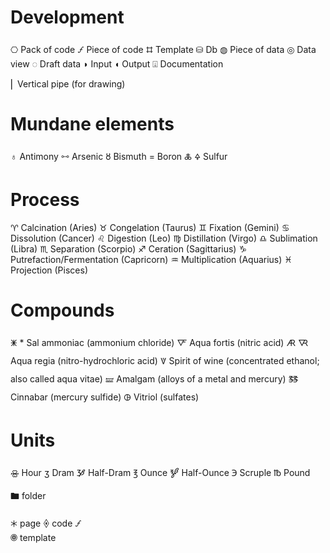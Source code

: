 # Development

⎔	Pack of code
🝡	Piece of code
⌗	Template
⛁	Db
◍	Piece of data
◎	Data view
◌	Draft data
◗	Input
◖	Output
⍗	Documentation

⎢	Vertical pipe (for drawing)


# Mundane elements

♁	Antimony
🜺	Arsenic
🜘	Bismuth
=	Boron
🜏 🜍	Sulfur

# Process

♈︎	Calcination (Aries) 
♉︎	Congelation (Taurus)
♊︎	Fixation (Gemini)
♋︎	Dissolution (Cancer)
♌︎	Digestion (Leo)
♍︎	Distillation (Virgo)
♎︎	Sublimation (Libra)
♏︎	Separation (Scorpio)
♐︎	Ceration (Sagittarius)
♑︎	Putrefaction/Fermentation (Capricorn)
♒︎	Multiplication (Aquarius)
♓︎	Projection (Pisces)

# Compounds

🜹 *	Sal ammoniac (ammonium chloride)
🜅 	Aqua fortis (nitric acid)
🜇	🜆	Aqua regia (nitro-hydrochloric acid)
🜈	Spirit of wine (concentrated ethanol; also called aqua vitae)
🝛	Amalgam (alloys of a metal and mercury)
🜓	Cinnabar (mercury sulfide)
🜖	Vitriol (sulfates)

# Units

🝮	Hour
ʒ	Dram
🝲	Half-Dram
℥	Ounce
🝳	Half-Ounce
℈	Scruple
℔	Pound

🖿	folder


🞵	page
🞠	code
🝡	
🞋	template
